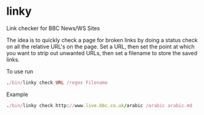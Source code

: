 linky
=====

Link checker for BBC News/WS Sites

The idea is to quickly check a page for broken links by doing a status check on all the relative URL's on the page.  Set a URL, then set the point at which you want to strip out unwanted URLs, then set a filename to store the saved links.

To use run 

```ruby
./bin/linky check URL /regex Filename
```
Example

```ruby
./bin/linky check http://www.live.bbc.co.uk/arabic /arabic arabic.md
```